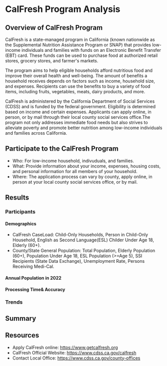 # CalFresh Program Analysis
## Overview of CalFresh Program
CalFresh is a state-managed program in California (known nationwide as the Supplemental Nutrition Assistance Program or SNAP) that provides low-income individuals and families with funds on an Electronic Benefit Transfer (EBT) card. These funds can be used to purchase food at authorized retail stores, grocery stores, and farmer's markets.

The program aims to help eligible households afford nutritious food and improve their overall health and well-being. The amount of benefits a household receives depends on factors such as income, household size, and expenses. Recipients can use the benefits to buy a variety of food items, including fruits, vegetables, meats, dairy products, and more.

CalFresh is administered by the California Department of Social Services (CDSS) and is funded by the federal government. Eligibility is determined based on income and certain expenses. Applicants can apply online, in person, or by mail through their local county social services office.The program not only addresses immediate food needs but also strives to alleviate poverty and promote better nutrition among low-income individuals and families across California.


## Participate to the CalFresh Program
- Who: For low-income household, indivuduals, and families.
- What: Provide information about your income, expenses, housing costs, and personal information for all members of your household. 
- Where: The application process can vary by county, apply online, in person at your local county social services office, or by mail.


## Results

### Participants
#### Demographics
- CalFresh CaseLoad: Child-Only Households, Person in Child-Only Household, English as Second Language(ESL) Childer Under Age 18, Elderly (60+).
- County/State General Population: Total Population, Elderly Population (60+), Population Under Age 18, ESL Population (>=Age 5), SSI Recipients (State Data Exchange), Unemployment Rate, Persons Receiving Medi-Cal.


#### Annual Population in 2022



#### Processing Time& Accuracy
### Trends



## Summary



## Resources
- Apply CalFresh online: https://www.getcalfresh.org
- CalFresh Official Website: https://www.cdss.ca.gov/calfresh
- Contact Local Office: https://www.cdss.ca.gov/county-offices


